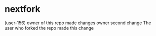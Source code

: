 # nextfork
(user-156) owner of this repo made changes
owner second change
The user who forked the repo made this change
